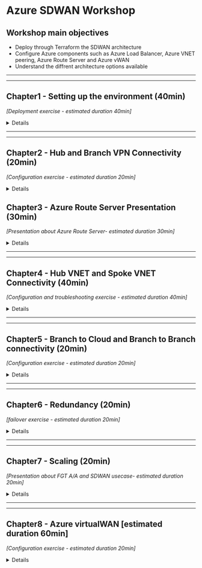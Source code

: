 # Azure SDWAN Workshop

## Workshop main objectives
* Deploy through Terraform the SDWAN architecture
* Configure Azure components such as Azure Load Balancer, Azure VNET peering, Azure Route Server and Azure vWAN
* Understand the diffrent architecture options available

***
***
## Chapter1 - Setting up the environment (40min)
_[Deployment exercise - estimated duration 40min]_

<details>

### Task 1 - Setup your AzureCloud Shell 
* Login to Azure Cloud Portal https://portal.azure.com/ with the login/password that has been provided to you

    ![cloudshell1](images/cloudshell-01.jpg)
    ![cloudshell2](images/cloudshell-02.jpg)

* Click on Cloud Shell icon on the Top Right side of the portal
* Select Bash

    ![cloudshell4](images/cloudshell-04.jpg)
    ![cloudshell5](images/cloudshell-05.jpg)

* Click on **show advanced settings**

    ![cloudshell6](images/cloudshell-06.jpg)

* Select **your own resource group** , use the the storage account available in that Resource Group, use the existing File Share **cloudshell**  (type cloudshell)

    ![cloudshell7](images/cloudshell-07.jpg)
                  
* You should now have access to Azure Cloud Shell console

    ![cloudshell8](images/cloudshell-08.jpg)   
### Task 2 - Run the Terraform Code
* Clone the Github repo `git clone https://github.com/FortinetSecDevOps/se-conf-sdwan-workshop.git`

    ![gitclone](images/git-clone.jpg)

* Move to the azure folder `cd ./se-conf-sdwan-workshop/azure/`
* Customize your project name and the User name, based on the user id that was assigned to you
  
  `vi terraform.tfvars`

    ![vi](images/vi.jpg)
    ![rgcustom](images/rg-customname.jpg)

* Run `Terraform init`
* Run `Terraform plan`
* Run `Terraform apply` and then answer `yes`

* At the end of this step you should have the following architecture
    ![global-step1](images/SDWAN_Workshop_global1.jpg)

### Task 3 - Verifications
* Using the Terraform output verify that you have Web and SSH access to the FortiGates
    ![output](images/output.jpg)

* Connect to the Branch sites FortiGates and check the VPN status. If they are down try to bring them UP


### Task 4 - QUIZ
* FortiGates in the Hub do not have public IP attached to them, how are we able to access the Web UI then?
* Why the VPN are still down ?

</details>

***
***
## Chapter2 - Hub and Branch VPN Connectivity (20min)
_[Configuration exercise - estimated duration 20min]_

<details>

### Task 1 - Add the FortiGates to the Hub Load Balancer Backend Pool
* Go to the Hub External Load Balancer **sdwan-student01-workshop-hub1-elb1**
* Click on Backend pools
* Add FortiGate1 and FortiGate2 **port1 interfaces** and then click on Save

    ![hub-lb-backend](images/externallbbackend.jpg)

### Task 2 - Create load balancing rules for IPSEC VPN Traffic
* Click on the Hub external Load balance and go to Load balancing rules
* Create Load balacing rules for UDP 500 and UDP 4500

    ![hub-lb-rule1](images/externallbrule1.jpg)
    ![hub-lb-rule2](images/externallbrule2.jpg)

        
### Task 3 - Verifications
* Verify that the FortiGate are responding to Azure Load Balancer Health Checks: click on the Hub external Load balance and then go to Insights

    ![hub-lb-insights](images/externallbinsights.jpg)

* Verify that the VPN to the Hub are UP  (please reboot the Branch FortiGate once if the VPN does not come up)

    ![vpn](images/vpnup.jpg)

* Verify that the BGP peering with the hub is UP and that the Branch FortiGate learn the Hub and other Branches CIDRs

* At the end of this step you should have the following architecture
    ![global-step2](images/SDWAN_Workshop_global2.jpg)

### Task 4 - Traffic generation

### Task 4 - QUIZ
* Why one FortiGate is depicted as unhealthy by Azure LB ?
* Why to access the FortiGates we used NAT rules, and for IPSEC VPN traffic we used Load balancing rules?
* Do FortiGates in the Branches learn Spoke11 and Spoke12 CIDRs?


</details>

## Chapter3 - Azure Route Server Presentation (30min)
_[Presentation about Azure Route Server- estimated duration 30min]_

<details>

</details>

***
***
## Chapter4 - Hub VNET and Spoke VNET Connectivity (40min)
_[Configuration and troubleshooting exercise - estimated duration 40min]_

<details>

### Task 1 - Create the VNET peering
* Create a VNET peering between the Spoke11 VNET and the Hub VNET. Go to the Spoke VNET, studentxx-workshop-sdwan-spoke11 and then click on Peerings. (Please replace StudentXX with your own Student ID)
* Repeat the above between Spoke12 VNET and the Hub VNET

    ![vnetpeering1](images/spoke11-to-Hub-peering.jpg)

* Check now that the Branch FortiGate learn the Spoke11 VNET and Spoke12 VNET CIDRs

### Task 2 - Check Azure route server configuration and learned routes
* Go to Azure Route Server. Click on your Azure Route Server studentxx-workshop-sdwan-RouteServer. (Please replace StudentXX with your own Student ID)
* Click on Peers on the left side of the menu
* List the routes leanred by Azure Route Server. Run the command below from your Azure Cloud Shell

```
student='student01'

az network routeserver peering list-learned-routes -g $student-workshop-sdwan --routeserver $student-workshop-sdwan-RouteServer --name sdwan-fgt1

az network routeserver peering list-learned-routes -g $student-workshop-sdwan --routeserver $student-workshop-sdwan-RouteServer --name sdwan-fgt2

```


### Task 3 - Create a Dynamic SDN object [troubleshooting required]
* Is your Hub FortiGate able to see the Dynamic filters ?
    * **Trouleshoot and Make the required changes to allow the FortiGate to retrieve the SDN filters.**
    * Hints:
        =
        * FGT Branch3 is able to retrieve the filters, why that is not the case for the FortiGates Behind Load Balancers.
        * FGT Branch3 is standalone, all other FortiGates are in A-P HA, how does that affect traffic to retrieve SDN filters?

* On the Hub FortiGate, create a dynamic object that resolves to the Spoke VNETs VMs
* On the Hub FortiGate, use the object created above on policy3 to restrict traffic coming from the Branches

    ![policy3](images/policy3.jpg)

### Task 4 - Traffic generation
* Generate Traffic from Branch1 Primary FortiGate:  
    1. Connect to the Branch1 Primary FortiGate
    2. Configure ping-options to initiate traffic from FortiGate's private nic. 
    3. Initiate a ping to Spoke11 and Spoke12 Linux VM (10.11.1.4 and 10.12.1.4)

    ![traffic2](images/traffic2.jpg)

    ![traffic1](images/traffic1.jpg)

* Generate Traffic from Branch1 Linux VM:  
    1. Enable serial console access on Branch1 Linux VM
        * Click on the VM studentXX-sdwan-workshop-br1lnx1
        * Go to Boot diagnostics -> Settings ->  Select **Enable with custom storage account**
        * From the dropdown list, select the storage account that is assigned to you

            ![console1](images/ssh-br-lnx-console1.jpg)
            ![console2](images/ssh-br-lnx-console2.jpg)
    
    2. Go to the VM Serial Console
        ![console3](images/ssh-br-lnx-console3.jpg)

    3. Initiate a ping to Spoke11 and Spoke12 Linux VMs 
    ```
     ping 10.11.1.4
     ping 10.12.1.4 
     
    ```
    ![traffic3](images/traffic3.jpg)

    4. Does it work ?

* At the end of this step  you should have the following architecture

    ![global-step3](images/SDWAN_Workshop_global3.jpg)

### Task 5 - QUIZ
* What was missing to allow the FortiGates to retreive SDN connector filters
* Why the FortiGate is able to retrieve the SDN connector filters of its own resource group Only?
* Why the Branch FortiGate itself able to reach the remote spoke VNET VM (10.11.1.4 and 10.12.1.4) but the Linux VM behind the Branch FortiGate is not ?
* FortiGate at the Branch1 and Branch2 are both behind Azure Load Balancer (behind NAT). Branch1 to Branch2 traffic will succesfully establish an ADVPN shortcut?

</details>

***
***
## Chapter5 - Branch to Cloud and Branch to Branch connectivity (20min)
_[Configuration exercise - estimated duration 20min]_

<details>

### Branch to Cloud

#### Task 1 - Create a route in the UDR
* Click on the Branch1 private route table (studentxx-sdwan-workshop-branch1_rt)
* Add a default route that points to the **Internal Load balancer listener** 
* **Repeat the previous step to Branch2 and Branch3 Route Tables (please use the correct ip as the next hop ie the correct Internal Load balancer listener ip)**

    ![udr](images/defaultroutebranch1.jpg)

#### Task 2 - Generate traffic to the Hub
* Connect to the Branch1 Linux Host via the serial console
* Generate traffic to Hub
    ```
     ping 10.11.1.4
     ping 10.12.1.4 
     
    ```
* Does it work now ?

#### Task 3 - Check effective routes
* Go to your resource group and click on Spoke11 Linux VM
* Click on Networking in the Navigation Menu
    ![effectiveroutes1](images/effectiveroutes-lnx-1.jpg)

* Click on the VM nic
    ![effectiveroutes2](images/effectiveroutes-lnx-2.jpg)

* Click on **Effective routes**
    ![effectiveroutes3](images/effectiveroutes-lnx-3.jpg)

* Check that Azure Route Server has injected the Branch sites CIDRs learnt from the FGT

* Go to your resource group and click on the Hub FGT VM
* Click on Networking in the Navigation Menu
    ![effectiveroutes4](images/effectiveroutes-lnx-4.jpg)

* Click on the VM port2 nic
    ![effectiveroutes5](images/effectiveroutes-lnx-5.jpg)

* Click on **Effective routes**
    ![effectiveroutes6](images/effectiveroutes-lnx-6.jpg)

* Has Azure Route Server injected the Branch sites CIDRs learnt from the FGT?  Why ?


### Branch to Branch
#### Task 4 - Generate traffic between Branches
* Connect to the Branch1 Linux Host via the serial console
* Generate traffic to Branch2 Linux Host
   ```
     ping 172.17.5.4
     
    ```
* Check if an ADVPN shortcut has been created

### Task 5 - QUIZ
* Why Azure Route Server (ARS) has injected the Branch sites CIDRs to the Spoke VNET protected subnet but not the FortiGate private subnet?

* The Branch external Load balancer has two front end public ip. How do we ensure that traffic egressing Branch1 on port1 (isp1)  has always the same public ip applied? Same for traffic egressing Branch1 on port3 (isp2)


</details>

***
***
## Chapter6 - Redundancy (20min)
_[failover exercise - estimated duration 20min]_

<details>

### Task 1 - Generate ICMP traffic
* Access the serial console by clicking on the VM studentXX-sdwan-workshop-br1lnx1 and then Serial Console
* Ping a resource in the Hub as well as in a remote branch site `ping 10.11.1.4`
### Task 2 - Initiate a failover
* Connect to the Branch1 Primary FortiGate . Initiate a failover by rebooting the primary FortiGate
* Monitor the number of **lost Pings** and the **failover time**
* How long did it take ?
* Have the VPNs to the Hub been renegotiated upon failover or maintained ?

    ![failover](images/defaultroutebranch1.jpg)

### Task 3 - Generate TCP traffic
* Ensure that both units of Branch1 FGT in the cluster is up and running
* Access the serial console of Branch1 Linux VM by clicking on the VM studentXX-sdwan-workshop-br1lnx1 and then click on Serial Console
* Generate an SSH session to the Hub Linux VM 

   ```
   ssh studentxx@10.11.1.4
   
   ```
* From Hub Linux VM SSH session generate a continous stream of connections to track the failover event 
   
   ```
   while true; date; do curl -I -sw '%{http_code}'  https://www.lemonde.fr/ ; echo -e "\n================="; sleep 1 ; done

   ```   
* Connect to the Branch1 Primary FortiGate . Initiate a failover by rebooting the primary FortiGate
* Monitor the SSH connexion
* Did you lose the TCP connexion ?
### Task 6 - QUIZ
* How long was your failover time ? 

* Why did we lose the SSH (TCP) session with a "short" failover time ? 

</details>

***
***
## Chapter7 - Scaling (20min)
_[Presentation about FGT A/A and SDWAN usecase- estimated duration 20min]_

<details>

</details>

***
***

## Chapter8 - Azure virtualWAN [estimated duration 60min]
_[Configuration exercise - estimated duration 20min]_

<details>

### Task 1 - Deployment

* Create your vWAN and the vWAN Hub using the CLI command below

* Please replace the student variable with your own Student ID
 

   ``` 
    student='student05'

    az network vwan create --name sdwan-$student-workshop-vwan --resource-group  $student-workshop-sdwan --location eastus --type Standard

    az network vhub create --address-prefix 10.14.0.0/16 --name $student-eastushub --resource-group $student-workshop-sdwan --vwan sdwan-$student-workshop-vwan --location eastus --sku Standard

   ``` 

    ![vwan1](images/vwan1.jpg)


* Navigate to your Resource Group and verify that you see your vWAN
    ![vwan2](images/vwan2.jpg)

* Click on your vWAN and verify that you see the virtual Hub you just deployed

    ![vwan3](images/vwan3.jpg)

* Click on the vWAN Hub and verify that the deployment and routing status complete

    ![vwan4](images/vwan4.jpg)


### Task 2 - Routing and VNET connection Configuration

* Go to your resource Group and then click on the Hub VNET
* Delete the Hub to Spoke VNET peerings (Please delete both Spoke11 and Spoke12 peerings)

    ![peeringdelete.jpg](images/peeringdelete.jpg)

* Create Virtual WAN Route Tables
    * Click on your virtual Hub and then click on Routing
        ![vwan3](images/vwan3.jpg)    
        ![vwan-rtb1](images/vwan-rtb1.jpg)

    * Create a Route Table Called Spoke-VNETS. Keep all other settings unchanged

        ![vwan-rtb2](images/vwan-rtb2.jpg)

    * Repeat the same for FGT vWAN Route Table: FGT-VNET

        ![vwan-rtb3](images/vwan-rtb3.jpg)

* Create Virtual WAN  VNET Connections
    * Go to the vWAN, Click on Virtual Network Connection

        ![vwanconnection1](images/vwanconnection1.jpg)

    * Create a VNET connection for Spoke11, attach it to the Spoke-VNETS Route Table and propagate it to FGT-VNET Route Table[**Please choose your own Resource Group and your own VNET** ]

        ![vwanconnection2](images/vwanconnection2.jpg)

    * Repeat the same for Spoke12

    * Repeat the same for FGT VNET connection, attach it to the FGT-VNET Route Table. 
        * Does it work ?
        * why ?

    * Locate your own Azure Route Server and delete it

        ![findars](images/findars.jpg)
        ![deleteaes](images/deleteaes.jpg)

    * Try now to connect the FGT VNET to the vWAN Hub, attach it to the FGT-VNET Route Table. 
        * Does it work now ?
        * why ?

        ![vwanconnection3](images/vwanconnection3.jpg)
        ![vwanconnection4](images/vwanconnection4.jpg)    

* Configure Spoke-VNETS Routes
    * Go your vWAN Hub, click on Routing and then click on Spoke-VNETS Route Table

        ![vwanhubrouting1](images/vwanhubrouting1.jpg)
        ![vwanhubrouting2](images/vwanhubrouting2.jpg) 

    * Add a default route that points to the FortiGate VNET connection. The next hop ip is the Primary FGT port2 ip
        ![vwanhubrouting3](images/vwanhubrouting3.jpg) 

    * Verify that this default route has been propagated to the Spokes VNETs
        * Go to the Spoke11 Linux VM -> Networking -> Click on nic and then click on **Effective Routes**

        ![vwanhubrouting4](images/vwanhubrouting4.jpg)
        ![vwanhubrouting5](images/vwanhubrouting5.jpg)    


* At the end of this step you should have the following architecture 

    ![vwanhubrouting4](images/vwanhubrouting4.jpg)  

### Task 3 - Traffic generation [troubleshooting required]

</details>